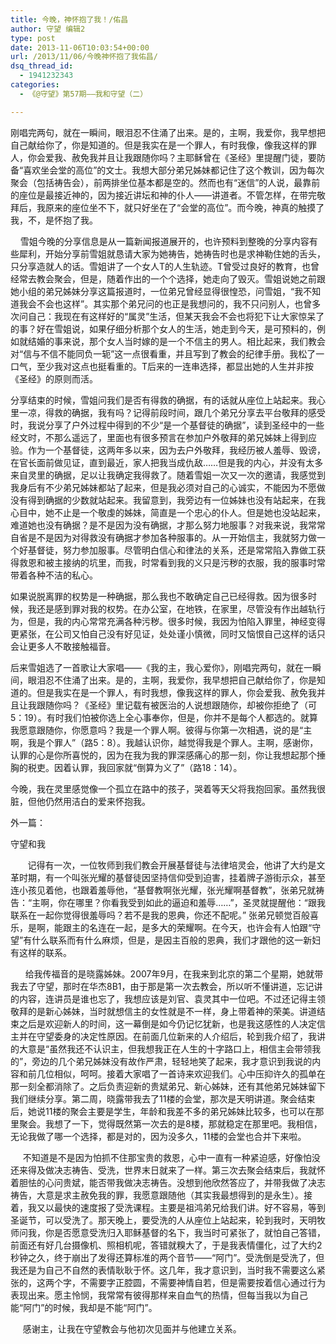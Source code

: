 ```yaml
---
title: 今晚，神怀抱了我！/佑昌
author: 守望 编辑2
type: post
date: 2013-11-06T10:03:54+00:00
url: /2013/11/06/今晚神怀抱了我佑昌/
dsq_thread_id:
  - 1941232343
categories:
  - 《@守望》第57期——我和守望（二）

---
```

<p class="mce-wp-more" title="更多...">
  刚唱完两句，就在一瞬间，眼泪忍不住涌了出来。是的，主啊，我爱你，我早想把自己献给你了，你是知道的。但是我实在是一个罪人，有时我像，像我这样的罪人，你会爱我、赦免我并且让我跟随你吗？<ins cite="mailto:Administrator" datetime="2013-11-06T16:17"></ins><!--more-->主耶稣曾在《圣经》里提醒门徒，要防备“喜欢坐会堂的高位”的文士。我想大部分弟兄姊妹都记住了这个教训，因为每次聚会（包括祷告会），前两排坐位基本都是空的。然而也有“迷信”的人说，最靠前的座位是最接近神的，因为接近讲坛和神的仆人——讲道者。不管怎样，在带完敬拜后，我原来的座位坐不下，就只好坐在了“会堂的高位”。而今晚，神真的触摸了我，不，是怀抱了我。
</p>

    雪姐今晚的分享信息是从一篇新闻报道展开的，也许预料到整晚的分享内容有些犀利，开始分享前雪姐就恳请大家为她祷告，她祷告时也是求神勒住她的舌头，只分享造就人的话。雪姐讲了一个女人T的人生轨迹。T曾受过良好的教育，也曾经常去教会聚会，但是，随着作出的一个个选择，她走向了毁灭。雪姐说她之前跟她小组的弟兄姊妹分享这篇报道时，一位弟兄曾经显得很惶恐，问雪姐，“我不知道我会不会也这样”。其实那个弟兄问的也正是我想问的，我不只问别人，也曾多次问自己：我现在有这样好的“属灵”生活，但某天我会不会也将犯下让大家惊呆了的事？好在雪姐说，如果仔细分析那个女人的生活，她走到今天，是可预料的，例如就结婚的事来说，那个女人当时嫁的是一个不信主的男人。相比起来，我们教会对“信与不信不能同负一轭”这一点很看重，并且写到了教会的纪律手册。我松了一口气，至少我对这点也挺看重的。T后来的一连串选择，都显出她的人生并非按《圣经》的原则而活。

分享结束的时候，雪姐问我们是否有得救的确据，有的话就从座位上站起来。我心里一凉，得救的确据，我有吗？记得前段时间，跟几个弟兄分享去平台敬拜的感受时，我说分享了户外过程中得到的不少“是一个基督徒的确据”，读到圣经中的一些经文时，不那么遥远了，里面也有很多预言在参加户外敬拜的弟兄姊妹上得到应验。作为一个基督徒，这两年多以来，因为去户外敬拜，我经历被人羞辱、毁谤，在官长面前做见证，直到最近，家人把我当成仇敌……但是我的内心，并没有太多来自灵里的确据，足以让我确定我得救了。随着雪姐一次又一次的邀请，我感觉到我身后有不少弟兄姊妹都站了起来，但是我必须对自己的心诚实，不能因为不愿做没有得到确据的少数就站起来。我留意到，我旁边有一位姊妹也没有站起来，在我心目中，她不止是一个敬虔的姊妹，简直是一个忠心的仆人。但是她也没站起来，难道她也没有确据？是不是因为没有确据，才那么努力地服事？对我来说，我常常自省是不是因为对得救没有确据才参加各种服事的。从一开始信主，我就努力做一个好基督徒，努力参加服事。尽管明白信心和律法的关系，还是常常陷入靠做工获得救恩和被主接纳的坑里，而我，时常看到我的义只是污秽的衣服，我的服事时常带着各种不洁的私心。

如果说脱离罪的权势是一种确据，那么我也不敢确定自己已经得救。因为很多时候，我还是感到罪对我的权势。在办公室，在地铁，在家里，尽管没有作出越轨行为，但是，我的内心常常充满各种污秽。很多时候，我因为怕陷入罪里，神经变得更紧张，在公司又怕自己没有好见证，处处谨小慎微，同时又恼恨自己这样的话只会让更多人不敢接触福音。

后来雪姐选了一首歌让大家唱——《我的主，我心爱你》，刚唱完两句，就在一瞬间，眼泪忍不住涌了出来。是的，主啊，我爱你，我早想把自己献给你了，你是知道的。但是我实在是一个罪人，有时我想，像我这样的罪人，你会爱我、赦免我并且让我跟随你吗？《圣经》里记载有被医治的人说想跟随你，却被你拒绝了（可5：19）。有时我们怕被你选上全心事奉你，但是，你并不是每个人都选的。就算我愿意跟随你，你愿意吗？我是一个罪人啊。彼得与你第一次相遇，说的是“主啊，我是个罪人”（路5：8）。我越认识你，越觉得我是个罪人。主啊，感谢你，认罪的心是你所喜悦的，因为在我为我的罪深感痛心的那一刻，你让我想起那个捶胸的税吏。因着认罪，我回家就“倒算为义了”（路18：14）。

今晚，我在灵里感觉像一个孤立在路中的孩子，哭着等天父将我抱回家。虽然我很脏，但他仍然用洁白的爱来怀抱我。

<p align="left">
  外一篇：
</p>

<p align="left">
  守望和我
</p>

<p align="left">
         记得有一次，一位牧师到我们教会开展基督徒与法律培灵会，他讲了大约是文革时期，有一个叫张光耀的基督徒因坚持信仰受到迫害，挂着牌子游街示众，甚至连小孩见着他，也跟着羞辱他，“基督教啊张光耀，张光耀啊基督教”，张弟兄就祷告：“主啊，你在哪里？你看我受到如此的逼迫和羞辱……”，圣灵就提醒他：“跟我联系在一起你觉得很羞辱吗？若不是我的恩典，你还不配呢。” 张弟兄顿觉百般喜乐，是啊，能跟主的名连在一起，是多大的荣耀啊。在今天，也许会有人怕跟“守望”有什么联系而有什么麻烦，但是，是因主百般的恩典，我们才跟他的这一新妇有这样的联系。
</p>

<p align="left">
        给我传福音的是晓露姊妹。2007年9月，在我来到北京的第二个星期，她就带我去了守望，那时在华杰8B1，由于那是第一次去教会，所以听不懂讲道，忘记讲的内容，连讲员是谁也忘了，我想应该是刘官、袁灵其中一位吧。不过还记得主领敬拜的是新心姊妹，当时就想信主的女性就是不一样，身上带着神的荣美。讲道结束之后是欢迎新人的时间，这一幕倒是如今仍记忆犹新，也是我这感性的人决定信主并在守望委身的决定性原因。在前面几位新来的人介绍后，轮到我介绍了，我讲的大意是“虽然我还不认识主，但我想我正在人生的十字路口上，相信主会带领我的”，旁边的几个弟兄姊妹没有故作严肃，轻轻地笑了起来，我才意识到我说的内容和前几位相似，呵呵。接着大家唱了一首诗来欢迎我们。心中压抑许久的孤单在那一刻全都消除了。之后负责迎新的贵斌弟兄、新心姊妹，还有其他弟兄姊妹留下我们继续分享。第二周，晓露带我去了11楼的会堂，那次是天明讲道。聚会结束后，她说11楼的聚会主要是学生，年龄和我差不多的弟兄姊妹比较多，也可以在那里聚会。我想了一下，觉得既然第一次去的是8楼，那就稳定在那里吧。我相信，无论我做了哪一个选择，都是对的，因为没多久，11楼的会堂也合并下来啦。
</p>

<p align="left">
       不知道是不是因为怕抓不住那宝贵的救恩，心中一直有一种紧迫感，好像怕没还来得及做决志祷告、受洗，世界末日就来了一样。第三次去聚会结束后，我就怀着胆怯的心问贵斌，能否带我做决志祷告。没想到他欣然答应了，并带我做了决志祷告，大意是求主赦免我的罪，我愿意跟随他（其实我最想得到的是永生）。接着，我又以最快的速度报了受洗课程。主要是祖鸿弟兄给我们讲。好不容易，等到圣诞节，可以受洗了。那天晚上，要受洗的人从座位上站起来，轮到我时，天明牧师问我，你是否愿意受洗归入耶稣基督的名下，我当时可紧张了，就怕自己答错，前面还有好几台摄像机、照相机呢，答错就糗大了，于是我表情僵化，过了大约2秒钟之久，终于崩出了发得还算标准的两个音节——“阿门”。受洗倒是受洗了，但我还是为自己不自然的表情耿耿于怀。这几年，我才意识到，当时我不需要这么紧张的，这两个字，不需要字正腔圆，不需要神情自若，但是需要按着信心通过行为表现出来。愿主怜悯，我常常有彼得那样来自血气的热情，但每当我以为自己能“阿门”的时候，我却是不能“阿门”。
</p>

<p align="left">
       感谢主，让我在守望教会与他初次见面并与他建立关系。
</p>

&nbsp;
